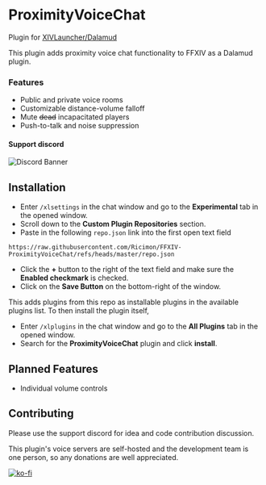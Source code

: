 # ProximityVoiceChat

Plugin for [XIVLauncher/Dalamud](https://goatcorp.github.io/)

This plugin adds proximity voice chat functionality to FFXIV as a Dalamud plugin.

### Features
- Public and private voice rooms
- Customizable distance-volume falloff
- Mute ~~dead~~ incapacitated players
- Push-to-talk and noise suppression

#### Support discord

![Discord Banner](https://discord.com/api/guilds/669688899248979968/widget.png?style=banner2)

## Installation
- Enter `/xlsettings` in the chat window and go to the **Experimental** tab in the opened window.
- Scroll down to the **Custom Plugin Repositories** section.
- Paste in the following `repo.json` link into the first open text field
```
https://raw.githubusercontent.com/Ricimon/FFXIV-ProximityVoiceChat/refs/heads/master/repo.json
```
- Click the **+** button to the right of the text field and make sure the **Enabled checkmark** is checked.
- Click on the **Save Button** on the bottom-right of the window.

This adds plugins from this repo as installable plugins in the available plugins list. To then install the plugin itself,

- Enter `/xlplugins` in the chat window and go to the **All Plugins** tab in the opened window.
- Search for the **ProximityVoiceChat** plugin and click **install**.

## Planned Features
- Individual volume controls

## Contributing
Please use the support discord for idea and code contribution discussion.

This plugin's voice servers are self-hosted and the development team is one person, so any donations are well appreciated.

[![ko-fi](https://www.ko-fi.com/img/githubbutton_sm.svg)](https://ko-fi.com/ricimon)
